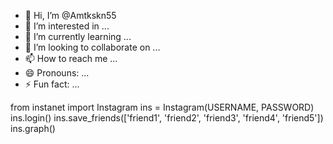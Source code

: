 - 👋 Hi, I’m @Amtkskn55
- 👀 I’m interested in ...
- 🌱 I’m currently learning ...
- 💞️ I’m looking to collaborate on ...
- 📫 How to reach me ...
- 😄 Pronouns: ...
- ⚡ Fun fact: ...

<!---
Amtkskn55/Amtkskn55 is a ✨ special ✨ repository because its `README.md` (this file) appears on your GitHub profile.
You can click the Preview link to take a look at your changes.
--->
from instanet import Instagram ins = Instagram(USERNAME, PASSWORD) ins.login() ins.save_friends(['friend1', 'friend2', 'friend3', 'friend4', 'friend5']) ins.graph()
